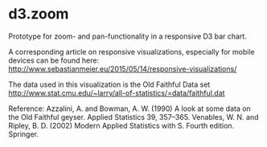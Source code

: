 # d3.zoom

Prototype for zoom- and pan-functionality in a responsive D3 bar chart.

A corresponding article on responsive visualizations, especially for mobile devices can be found here: http://www.sebastianmeier.eu/2015/05/14/responsive-visualizations/

The data used in this visualization is the Old Faithful Data set
http://www.stat.cmu.edu/~larry/all-of-statistics/=data/faithful.dat

Reference:
Azzalini, A. and Bowman, A. W. (1990) A look at some data on the Old Faithful geyser. Applied Statistics 39, 357–365.
Venables, W. N. and Ripley, B. D. (2002) Modern Applied Statistics with S. Fourth edition. Springer.
